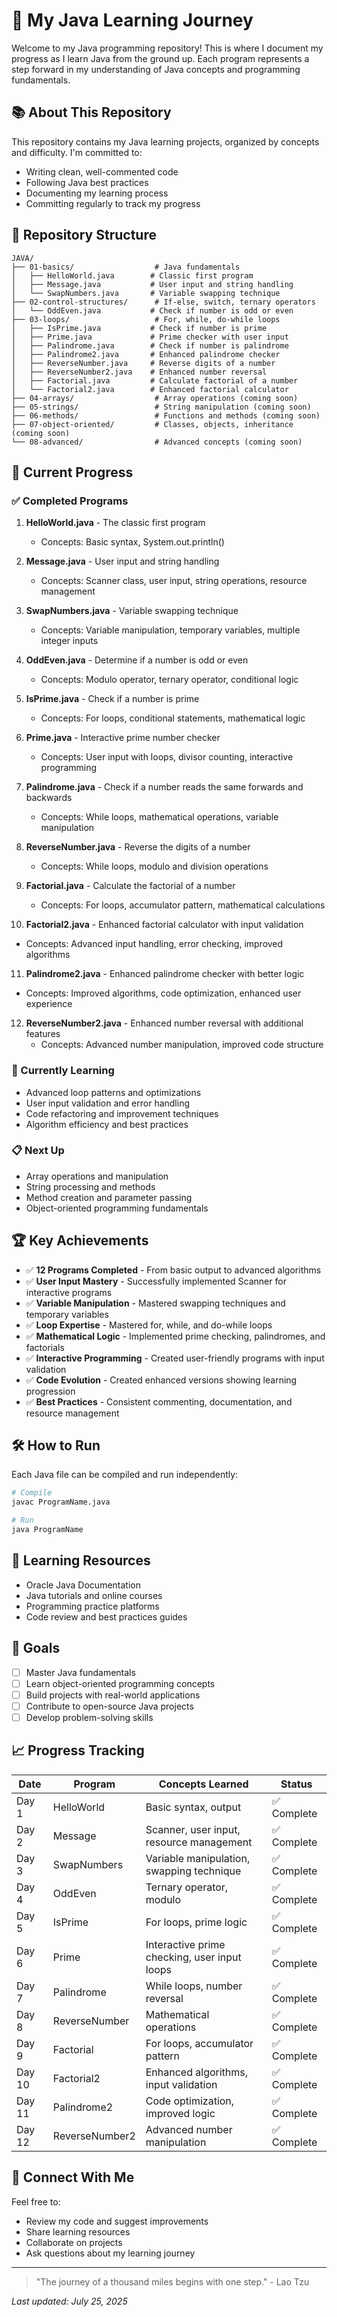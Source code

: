 # 🚀 My Java Learning Journey

Welcome to my Java programming repository! This is where I document my progress as I learn Java from the ground up. Each program represents a step forward in my understanding of Java concepts and programming fundamentals.

## 📚 About This Repository

This repository contains my Java learning projects, organized by concepts and difficulty. I'm committed to:
- Writing clean, well-commented code
- Following Java best practices
- Documenting my learning process
- Committing regularly to track my progress

## 📁 Repository Structure

```
JAVA/
├── 01-basics/                  # Java fundamentals
│   ├── HelloWorld.java        # Classic first program
│   ├── Message.java           # User input and string handling
│   └── SwapNumbers.java       # Variable swapping technique
├── 02-control-structures/      # If-else, switch, ternary operators
│   └── OddEven.java           # Check if number is odd or even
├── 03-loops/                   # For, while, do-while loops
│   ├── IsPrime.java           # Check if number is prime
│   ├── Prime.java             # Prime checker with user input
│   ├── Palindrome.java        # Check if number is palindrome
│   ├── Palindrome2.java       # Enhanced palindrome checker
│   ├── ReverseNumber.java     # Reverse digits of a number
│   ├── ReverseNumber2.java    # Enhanced number reversal
│   ├── Factorial.java         # Calculate factorial of a number
│   └── Factorial2.java        # Enhanced factorial calculator
├── 04-arrays/                  # Array operations (coming soon)
├── 05-strings/                 # String manipulation (coming soon)
├── 06-methods/                 # Functions and methods (coming soon)
├── 07-object-oriented/         # Classes, objects, inheritance (coming soon)
└── 08-advanced/                # Advanced concepts (coming soon)
```

## 🎯 Current Progress

### ✅ Completed Programs

1. **HelloWorld.java** - The classic first program
   - Concepts: Basic syntax, System.out.println()
   
2. **Message.java** - User input and string handling
   - Concepts: Scanner class, user input, string operations, resource management
   
3. **SwapNumbers.java** - Variable swapping technique
   - Concepts: Variable manipulation, temporary variables, multiple integer inputs
   
4. **OddEven.java** - Determine if a number is odd or even
   - Concepts: Modulo operator, ternary operator, conditional logic
   
5. **IsPrime.java** - Check if a number is prime
   - Concepts: For loops, conditional statements, mathematical logic
   
6. **Prime.java** - Interactive prime number checker
   - Concepts: User input with loops, divisor counting, interactive programming
   
7. **Palindrome.java** - Check if a number reads the same forwards and backwards
   - Concepts: While loops, mathematical operations, variable manipulation
   
8. **ReverseNumber.java** - Reverse the digits of a number
   - Concepts: While loops, modulo and division operations

9. **Factorial.java** - Calculate the factorial of a number
   - Concepts: For loops, accumulator pattern, mathematical calculations

10. **Factorial2.java** - Enhanced factorial calculator with input validation
   - Concepts: Advanced input handling, error checking, improved algorithms

11. **Palindrome2.java** - Enhanced palindrome checker with better logic
   - Concepts: Improved algorithms, code optimization, enhanced user experience

12. **ReverseNumber2.java** - Enhanced number reversal with additional features
    - Concepts: Advanced number manipulation, improved code structure

### 🔄 Currently Learning

- Advanced loop patterns and optimizations
- User input validation and error handling
- Code refactoring and improvement techniques
- Algorithm efficiency and best practices

### 📋 Next Up

- Array operations and manipulation
- String processing and methods
- Method creation and parameter passing
- Object-oriented programming fundamentals

## 🏆 Key Achievements

- ✅ **12 Programs Completed** - From basic output to advanced algorithms
- ✅ **User Input Mastery** - Successfully implemented Scanner for interactive programs
- ✅ **Variable Manipulation** - Mastered swapping techniques and temporary variables
- ✅ **Loop Expertise** - Mastered for, while, and do-while loops
- ✅ **Mathematical Logic** - Implemented prime checking, palindromes, and factorials
- ✅ **Interactive Programming** - Created user-friendly programs with input validation
- ✅ **Code Evolution** - Created enhanced versions showing learning progression
- ✅ **Best Practices** - Consistent commenting, documentation, and resource management

## 🛠️ How to Run

Each Java file can be compiled and run independently:

```bash
# Compile
javac ProgramName.java

# Run
java ProgramName
```

## 📖 Learning Resources

- Oracle Java Documentation
- Java tutorials and online courses
- Programming practice platforms
- Code review and best practices guides

## 🎯 Goals

- [ ] Master Java fundamentals
- [ ] Learn object-oriented programming concepts
- [ ] Build projects with real-world applications
- [ ] Contribute to open-source Java projects
- [ ] Develop problem-solving skills

## 📈 Progress Tracking

| Date | Program | Concepts Learned | Status |
|------|---------|------------------|--------|
| Day 1 | HelloWorld | Basic syntax, output | ✅ Complete |
| Day 2 | Message | Scanner, user input, resource management | ✅ Complete |
| Day 3 | SwapNumbers | Variable manipulation, swapping technique | ✅ Complete |
| Day 4 | OddEven | Ternary operator, modulo | ✅ Complete |
| Day 5 | IsPrime | For loops, prime logic | ✅ Complete |
| Day 6 | Prime | Interactive prime checking, user input loops | ✅ Complete |
| Day 7 | Palindrome | While loops, number reversal | ✅ Complete |
| Day 8 | ReverseNumber | Mathematical operations | ✅ Complete |
| Day 9 | Factorial | For loops, accumulator pattern | ✅ Complete |
| Day 10 | Factorial2 | Enhanced algorithms, input validation | ✅ Complete |
| Day 11 | Palindrome2 | Code optimization, improved logic | ✅ Complete |
| Day 12 | ReverseNumber2 | Advanced number manipulation | ✅ Complete |

## 🤝 Connect With Me

Feel free to:
- Review my code and suggest improvements
- Share learning resources
- Collaborate on projects
- Ask questions about my learning journey

---

> "The journey of a thousand miles begins with one step." - Lao Tzu

*Last updated: July 25, 2025*
